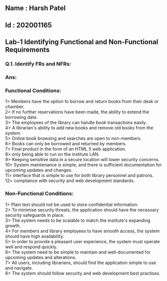 ## Name : Harsh Patel
## Id : 202001165
## Lab-1 Identifying Functional and Non-Functional Requirements



### Q.1. Identify FRs and NFRs:
### Ans:

### **Functional Conditions:**
1> Members have the option to borrow and return books from their desk or chamber.<br />
2> If no further reservations have been made, the ability to extend the borrowing date.<br />
3> The employees of the library can handle book transactions easily.<br />
4> A librarian's ability to add new books and remove old books from the system.<br />
5> Online book browsing and searches are open to non-members.<br />
6> Books can only be borrowed and returned by members.<br />
7> Final product in the form of an HTML 5 web application.<br />
8> only being able to run on the institute LAN.<br />
9> Keeping sensitive data in a secure location will lower security concerns.<br />
10> System maintenance is simple, and there is sufficient documentation for upcoming updates and changes.<br />
11> interface that is simple to use for both library personnel and patrons.<br />
12> compliance with security and web development standards.<br />


### **Non-Functional Conditions:**

1> Plain text should not be used to store confidential information.<br />
2> To minimise security threats, the application should have the necessary security safeguards in place.<br />
3> The system needs to be scalable to match the institute's expanding growth.<br />
4> For members and library employees to have smooth access, the system should have high availability.<br />
5> In order to provide a pleasant user experience, the system must operate well and respond quickly.<br />
6> The system need to be simple to maintain and well-documented for upcoming updates and alterations.<br />
7> All users, including librarians, should find the application simple to use and navigate.<br />
8> The system should follow security and web development best practises.<br />
